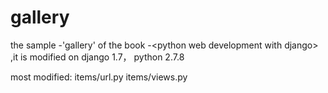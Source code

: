 gallery
=======

the sample -'gallery' of the book -&lt;python web development with django> ,it is modified on django 1.7， python 2.7.8

most modified:
    items/url.py
    items/views.py
